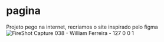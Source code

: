 # pagina
Projeto pego na internet, recriamos o site inspirado pelo figma
![FireShot Capture 038 - William Ferreira - 127 0 0 1](https://user-images.githubusercontent.com/119333308/210021567-84c2192c-5d59-4593-90ba-0253c88efb71.png)
